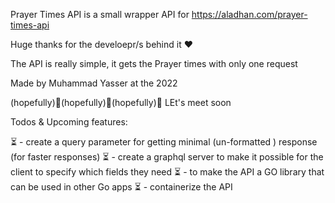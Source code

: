 Prayer Times API is a small wrapper API for https://aladhan.com/prayer-times-api

Huge thanks for the develoepr/s behind it ❤️

The API is really simple, it gets the Prayer times with only one request

Made by Muhammad Yasser at the 2022

(hopefully)🚀(hopefully)🚀(hopefully)🚀
LEt's meet soon


Todos & Upcoming features:

⏳ - create a query parameter for getting minimal (un-formatted ) response (for faster responses)
⏳ - create a graphql server to make it possible for the client to specify which fields they need
⏳ - to make the API a GO library that can be used in other Go apps
⏳ - containerize the API

